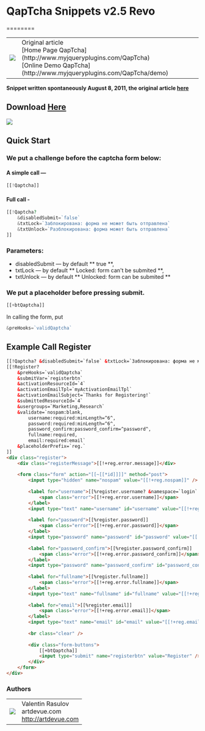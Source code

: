 # QapTcha Snippets v2.5 Revo
========
<table>
  <tr>
    <td><img src="http://www.artdevue.com/temp/img/2a003d73f1.jpg"></td><td valign="middle">
    Original article<br/>
    [Home Page QapTcha](http://www.myjqueryplugins.com/QapTcha)<br/>
    [Online Demo QapTcha](http://www.myjqueryplugins.com/QapTcha/demo)
    </td>
  </tr>
</table>

**Snippet written spontaneously August 8, 2011, the original article [here](http://community.modx-cms.ru/blog/addons/2152.html)**
## Download [Here](http://github.com/artdevue/QapTcha/downloads)

<img src="http://www.artdevue.com/temp/img/8607861e38.jpg">

## Quick Start

### We put a challenge before the captcha form below:
#### A simple call —
```php
[[!Qaptcha]]
```
#### Full call -
```php
[[!Qaptcha?
    &disabledSubmit=`false`
    &txtLock=`Заблокирована: форма не может быть отправлена`
    &txtUnlock=`Разблокирована: форма может быть отправлена`
]]
```
### Parameters:
* disabledSubmit — by default ** true **,
* txtLock — by default ** Locked: form can't be submited **,
* txtUnlock — by default ** Unlocked: form can be submited **

### We put a placeholder before pressing submit.
```php
[[+btQaptcha]]
```
In calling the form, put
```php
&preHooks=`validQaptcha`
```

## Example Call Register
```html
[[!Qaptcha? &disabledSubmit=`false` &txtLock=`Заблокирована: форма не может быть отправлена` &txtUnlock=`Разблокирована: форма может быть отправлена`]]
[[!Register?
    &preHooks=`validQaptcha`
    &submitVar=`registerbtn`     
    &activationResourceId=`4`
    &activationEmailTpl=`myActivationEmailTpl`
    &activationEmailSubject=`Thanks for Registering!`
    &submittedResourceId=`4`
    &usergroups=`Marketing,Research`
    &validate=`nospam:blank,
        username:required:minLength=^6^,
        password:required:minLength=^6^,
        password_confirm:password_confirm=^password^,
        fullname:required,
        email:required:email`
    &placeholderPrefix=`reg.`
]]
<div class="register">
    <div class="registerMessage">[[!+reg.error.message]]</div>
 
    <form class="form" action="[[~[[*id]]]]" method="post">
        <input type="hidden" name="nospam" value="[[!+reg.nospam]]" />
 
        <label for="username">[[%register.username? &namespace=`login` &topic=`register`]]
            <span class="error">[[!+reg.error.username]]</span>
        </label>
        <input type="text" name="username" id="username" value="[[!+reg.username]]" />
 
        <label for="password">[[%register.password]]
            <span class="error">[[!+reg.error.password]]</span>
        </label>
        <input type="password" name="password" id="password" value="[[!+reg.password]]" />
 
        <label for="password_confirm">[[%register.password_confirm]]
            <span class="error">[[!+reg.error.password_confirm]]</span>
        </label>
        <input type="password" name="password_confirm" id="password_confirm" value="[[!+reg.password_confirm]]" />
 
        <label for="fullname">[[%register.fullname]]
            <span class="error">[[!+reg.error.fullname]]</span>
        </label>
        <input type="text" name="fullname" id="fullname" value="[[!+reg.fullname]]" />
 
        <label for="email">[[%register.email]]
            <span class="error">[[!+reg.error.email]]</span>
        </label>
        <input type="text" name="email" id="email" value="[[!+reg.email]]" />
 
        <br class="clear" />
 
        <div class="form-buttons">
            [[+btQaptcha]]
            <input type="submit" name="registerbtn" value="Register" />
        </div>
    </form>
</div>
```

### Authors
<table>
  <tr>
    <td><img src="http://www.gravatar.com/avatar/39ef1c740deff70b054c1d9ae8f86d02?s=60"></td><td valign="middle">Valentin Rasulov<br>artdevue.com<br><a href="http://artdevue.com">http://artdevue.com</a></td>
  </tr>
</table>